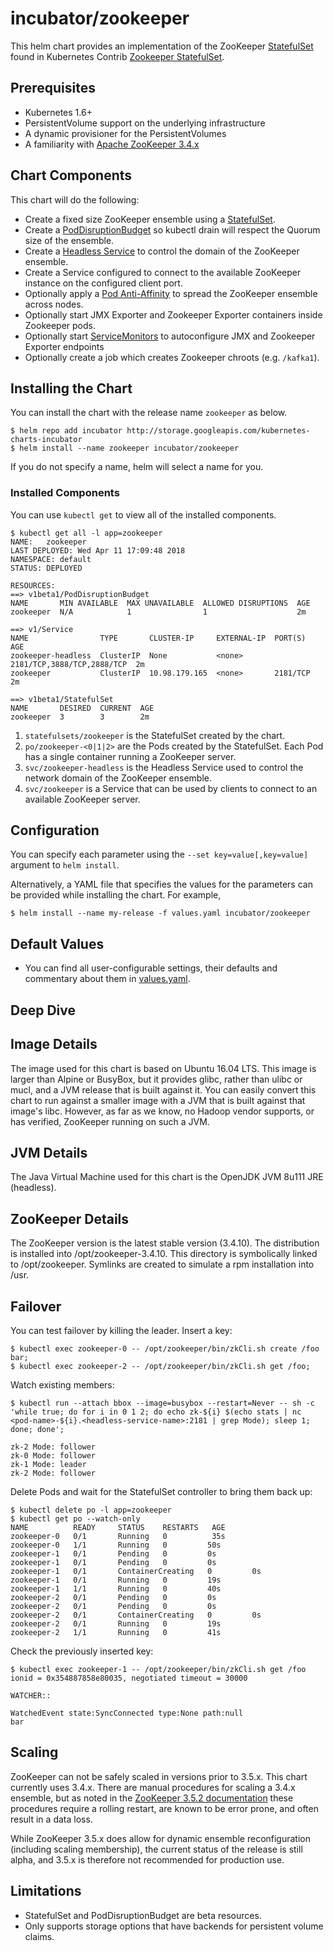# incubator/zookeeper

This helm chart provides an implementation of the ZooKeeper [StatefulSet](http://kubernetes.io/docs/concepts/abstractions/controllers/statefulsets/) found in Kubernetes Contrib [Zookeeper StatefulSet](https://github.com/kubernetes/contrib/tree/master/statefulsets/zookeeper).

## Prerequisites
* Kubernetes 1.6+
* PersistentVolume support on the underlying infrastructure
* A dynamic provisioner for the PersistentVolumes
* A familiarity with [Apache ZooKeeper 3.4.x](https://zookeeper.apache.org/doc/current/)

## Chart Components
This chart will do the following:

* Create a fixed size ZooKeeper ensemble using a [StatefulSet](http://kubernetes.io/docs/concepts/abstractions/controllers/statefulsets/).
* Create a [PodDisruptionBudget](https://kubernetes.io/docs/tasks/configure-pod-container/configure-pod-disruption-budget/) so kubectl drain will respect the Quorum size of the ensemble.
* Create a [Headless Service](https://kubernetes.io/docs/concepts/services-networking/service/) to control the domain of the ZooKeeper ensemble.
* Create a Service configured to connect to the available ZooKeeper instance on the configured client port.
* Optionally apply a [Pod Anti-Affinity](https://kubernetes.io/docs/concepts/configuration/assign-pod-node/#inter-pod-affinity-and-anti-affinity-beta-feature) to spread the ZooKeeper ensemble across nodes.
* Optionally start JMX Exporter and Zookeeper Exporter containers inside Zookeeper pods.
* Optionally start [ServiceMonitors](https://sysdig.com/blog/kubernetes-monitoring-prometheus-operator-part3) to autoconfigure JMX and Zookeeper Exporter endpoints
* Optionally create a job which creates Zookeeper chroots (e.g. `/kafka1`).

## Installing the Chart
You can install the chart with the release name `zookeeper` as below.

```console
$ helm repo add incubator http://storage.googleapis.com/kubernetes-charts-incubator
$ helm install --name zookeeper incubator/zookeeper
```

If you do not specify a name, helm will select a name for you.

### Installed Components
You can use `kubectl get` to view all of the installed components.

```console{%raw}
$ kubectl get all -l app=zookeeper
NAME:   zookeeper
LAST DEPLOYED: Wed Apr 11 17:09:48 2018
NAMESPACE: default
STATUS: DEPLOYED

RESOURCES:
==> v1beta1/PodDisruptionBudget
NAME       MIN AVAILABLE  MAX UNAVAILABLE  ALLOWED DISRUPTIONS  AGE
zookeeper  N/A            1                1                    2m

==> v1/Service
NAME                TYPE       CLUSTER-IP     EXTERNAL-IP  PORT(S)                     AGE
zookeeper-headless  ClusterIP  None           <none>       2181/TCP,3888/TCP,2888/TCP  2m
zookeeper           ClusterIP  10.98.179.165  <none>       2181/TCP                    2m

==> v1beta1/StatefulSet
NAME       DESIRED  CURRENT  AGE
zookeeper  3        3        2m
```

1. `statefulsets/zookeeper` is the StatefulSet created by the chart.
1. `po/zookeeper-<0|1|2>` are the Pods created by the StatefulSet. Each Pod has a single container running a ZooKeeper server.
1. `svc/zookeeper-headless` is the Headless Service used to control the network domain of the ZooKeeper ensemble.
1. `svc/zookeeper` is a Service that can be used by clients to connect to an available ZooKeeper server.

## Configuration
You can specify each parameter using the `--set key=value[,key=value]` argument to `helm install`.

Alternatively, a YAML file that specifies the values for the parameters can be provided while installing the chart. For example,

```console
$ helm install --name my-release -f values.yaml incubator/zookeeper
```

## Default Values

- You can find all user-configurable settings, their defaults and commentary about them in [values.yaml](values.yaml).

## Deep Dive

## Image Details
The image used for this chart is based on Ubuntu 16.04 LTS. This image is larger than Alpine or BusyBox, but it provides glibc, rather than ulibc or mucl, and a JVM release that is built against it. You can easily convert this chart to run against a smaller image with a JVM that is built against that image's libc. However, as far as we know, no Hadoop vendor supports, or has verified, ZooKeeper running on such a JVM.

## JVM Details
The Java Virtual Machine used for this chart is the OpenJDK JVM 8u111 JRE (headless).

## ZooKeeper Details
The ZooKeeper version is the latest stable version (3.4.10). The distribution is installed into /opt/zookeeper-3.4.10. This directory is symbolically linked to /opt/zookeeper. Symlinks are created to simulate a rpm installation into /usr.

## Failover
You can test failover by killing the leader. Insert a key:
```console
$ kubectl exec zookeeper-0 -- /opt/zookeeper/bin/zkCli.sh create /foo bar;
$ kubectl exec zookeeper-2 -- /opt/zookeeper/bin/zkCli.sh get /foo;
```

Watch existing members:
```console
$ kubectl run --attach bbox --image=busybox --restart=Never -- sh -c 'while true; do for i in 0 1 2; do echo zk-${i} $(echo stats | nc <pod-name>-${i}.<headless-service-name>:2181 | grep Mode); sleep 1; done; done';

zk-2 Mode: follower
zk-0 Mode: follower
zk-1 Mode: leader
zk-2 Mode: follower
```

Delete Pods and wait for the StatefulSet controller to bring them back up:
```console
$ kubectl delete po -l app=zookeeper
$ kubectl get po --watch-only
NAME          READY     STATUS    RESTARTS   AGE
zookeeper-0   0/1       Running   0          35s
zookeeper-0   1/1       Running   0         50s
zookeeper-1   0/1       Pending   0         0s
zookeeper-1   0/1       Pending   0         0s
zookeeper-1   0/1       ContainerCreating   0         0s
zookeeper-1   0/1       Running   0         19s
zookeeper-1   1/1       Running   0         40s
zookeeper-2   0/1       Pending   0         0s
zookeeper-2   0/1       Pending   0         0s
zookeeper-2   0/1       ContainerCreating   0         0s
zookeeper-2   0/1       Running   0         19s
zookeeper-2   1/1       Running   0         41s
```

Check the previously inserted key:
```console
$ kubectl exec zookeeper-1 -- /opt/zookeeper/bin/zkCli.sh get /foo
ionid = 0x354887858e80035, negotiated timeout = 30000

WATCHER::

WatchedEvent state:SyncConnected type:None path:null
bar
```

## Scaling
ZooKeeper can not be safely scaled in versions prior to 3.5.x. This chart currently uses 3.4.x. There are manual procedures for scaling a 3.4.x ensemble, but as noted in the [ZooKeeper 3.5.2 documentation](https://zookeeper.apache.org/doc/r3.5.2-alpha/zookeeperReconfig.html) these procedures require a rolling restart, are known to be error prone, and often result in a data loss.

While ZooKeeper 3.5.x does allow for dynamic ensemble reconfiguration (including scaling membership), the current status of the release is still alpha, and 3.5.x is therefore not recommended for production use.

## Limitations
* StatefulSet and PodDisruptionBudget are beta resources.
* Only supports storage options that have backends for persistent volume claims.
